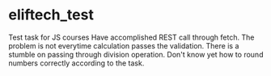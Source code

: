 # eliftech_test
Test task for JS courses
Have accomplished REST call through fetch. The problem is not everytime calculation passes the validation. There is a stumble on passing through division operation. Don't know yet how to round numbers correctly according to the task.
